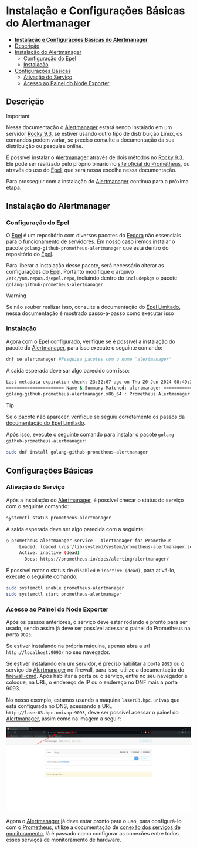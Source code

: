 # **Instalação e Configurações Básicas do Alertmanager**

- [**Instalação e Configurações Básicas do Alertmanager**](#instalação-e-configurações-básicas-do-alertmanager)
- [Descrição](#descrição)
- [Instalação do Alertmanager](#instalação-do-alertmanager)
  - [Configuração do Epel](#configuração-do-epel)
  - [Instalação](#instalação)
- [Configurações Básicas](#configurações-básicas)
  - [Ativação do Serviço](#ativação-do-serviço)
  - [Acesso ao Painel do Node Exporter](#acesso-ao-painel-do-node-exporter)

## Descrição

> [!IMPORTANT]
> Nessa documentação o [Alertmanager][alertmanager] estará sendo instalado em um servidor [Rocky 9.3][rocky], se estiver usando outro tipo de distribuição Linux, os comandos podem variar, se preciso consulte a documentação da sua distribuição ou pesquise online.

É possível instalar o [Alertmanager][alertmanager] através de dois métodos no [Rocky 9.3][rocky]. Ele pode ser realizado pelo próprio binário no [site oficial do Prometheus](https://prometheus.io/download/), ou através do uso do [Epel][epel], que será nossa escolha nessa documentação.

Para prosseguir com a instalação do [Alertmanager][alertmanager] continua para a próxima etapa.

## Instalação do Alertmanager

### Configuração do Epel

O [Epel][epel] é um repositório com diversos pacotes do [Fedora](https://fedoraproject.org/) não essenciais para o funcionamento de servidores. Em nosso caso iremos instalar o pacote `golang-github-prometheus-alertmanager` que está dentro do repositório do [Epel][epel].

Para liberar a instalação desse pacote, será necessário alterar as configurações do [Epel][epel]. Portanto modifique o arquivo `/etc/yum.repos.d/epel.repo`, incluindo dentro do `includepkgs` o pacote `golang-github-prometheus-alertmanager`.

> [!WARNING]
> Se não souber realizar isso, consulte a documentação do [Epel Limitado][epel_limitado_doc], nessa documentação é mostrado passo-a-passo como executar isso

### Instalação

Agora com o [Epel][epel] configurado, verifique se é possível a instalação do pacote do [Alertmanager][alertmanager], para isso execute o seguinte comando:

```bash
dnf se alertmanager #Pesquisa pacotes com o nome 'alertmanager' 
```

A saída esperada deve sar algo parecido com isso:

```bash
Last metadata expiration check: 23:32:07 ago on Thu 20 Jun 2024 08:49:38 PM -03.
====================== Name & Summary Matched: alertmanager ======================
golang-github-prometheus-alertmanager.x86_64 : Prometheus Alertmanager # <- pacote que iremos instalar
```

> [!TIP]
> Se o pacote não aparecer, verifique se seguiu corretamente os passos da [documentação do Epel Limitado][epel_limitado_doc].

Após isso, execute o seguinte comando para instalar o pacote `golang-github-prometheus-alertmanager`:

```bash
sudo dnf install golang-github-prometheus-alertmanager
```

## Configurações Básicas

### Ativação do Serviço

Após a instalação do [Alertmanager][alertmanager], é possível checar o status do serviço com o seguinte comando:

```bash
systemctl status prometheus-alertmanager
```

A saída esperada deve ser algo parecida com a seguinte:

```bash
○ prometheus-alertmanager.service - Alertmanager for Prometheus
     Loaded: loaded (/usr/lib/systemd/system/prometheus-alertmanager.service; disabled; preset: disabled)
     Active: inactive (dead)
       Docs: https://prometheus.io/docs/alerting/alertmanager/
```

É possível notar o status de `disabled` e `inactive (dead)`, para ativá-lo, execute o seguinte comando:

```bash
sudo systemctl enable prometheus-alertmanager
sudo systemctl start prometheus-alertmanager
```

### Acesso ao Painel do Node Exporter

Após os passos anteriores, o serviço deve estar rodando e pronto para ser usado, sendo assim já deve ser possível acessar o painel do Prometheus na porta `9093`.

Se estiver instalando na própria máquina, apenas abra a url `http://localhost:9093/` no seu navegador.

Se estiver instalando em um servidor, é preciso habilitar a porta `9093` ou o serviço do [Alertmanager][alertmanager] no firewall, para isso, utilize a documentação do [firewall-cmd](../utils/firewall-cmd.md). Após habilitar a porta ou o serviço, entre no seu navegador e coloque, na URL, o endereço de IP ou o endereço no DNF mais a porta 9093.

No nosso exemplo, estamos usando a máquina `laser03.hpc.univap` que está configurada no DNS, acessando a URL `http://laser03.hpc.univap:9093`, deve ser possível acessar o painel do [Alertmanager][alertmanager], assim como na imagem a seguir:

![alertmanager_home_page](../images/Alertmanager_Home_Page.png)

Agora o [Alertmanager][alertmanager] já deve estar pronto para o uso, para configurá-lo com o [Prometheus][prometheus], utilize a documentação de [conexão dos serviços de monitoramento](./monitoring_services_connections.md), lá é passado como configurar as conexões entre todos esses serviços de monitoramento de hardware.

<!--- Links de documentação e referências  --->
[rocky]:https://docs.rockylinux.org/release_notes/9_3/
[prometheus]:https://prometheus.io/docs/
[epel]:https://docs.fedoraproject.org/en-US/epel/
[alertmanager]:https://prometheus.io/docs/alerting/latest/alertmanager/

[epel_limitado_doc]:../utils/epel-limitado-prometheus.md
